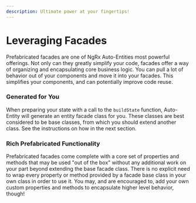 ```yaml
---
description: Ultimate power at your fingertips!
---
```


# Leveraging Facades

Prefabricated facades are one of NgRx Auto-Entities most powerful offerings. Not only can they greatly simplify your code, facades offer a way of organizing and encapsulating core business logic. You can pull a lot of behavior out of your components and move it into your facades. This simplifies your components, and can potentially improve code reuse. 

### Generated for You

When preparing your state with a call to the `buildState` function, Auto-Entity will generate an entity facade class for you. These classes are best considered to be base classes, from which you should extend another class. See the instructions on how in the next section. 

### Rich Prefabricated Functionality

Prefabricated facades come complete with a core set of properties and methods that may be used "out of the box" without any additional work on your part beyond extending the base facade class. There is no explicit need to wrap every property or method provided by a facade base class in your own class in order to use it. You may, and are encouraged to, add your own custom properties and methods to encapsulate higher level behavior, though!

